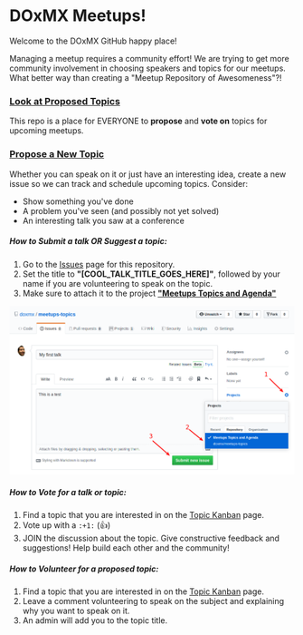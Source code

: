 # DOxMX Meetups!

Welcome to the DOxMX GitHub happy place!

Managing a meetup requires a community effort!  We are trying to get more community involvement in choosing speakers and topics for our meetups.  What better way than creating a "Meetup Repository of Awesomeness"?!

### [Look at Proposed Topics](https://github.com/doxmx/meetups-topics/projects/1)

This repo is a place for EVERYONE to **propose** and **vote on** topics for upcoming meetups.

### [Propose a New Topic](https://github.com/doxmx/meetups-topics/issues)

Whether you can speak on it or just have an interesting idea, create a new issue so we can track and schedule upcoming topics.  Consider:

* Show something you've done
* A problem you've seen (and possibly not yet solved)
* An interesting talk you saw at a conference

##### How to Submit a talk OR Suggest a topic:
1. Go to the [Issues](https://github.com/doxmx/meetups-topics/issues/new) page for this repository.
2. Set the title to **"[COOL_TALK_TITLE_GOES_HERE]"**, followed by your name if you are volunteering to speak on the topic.
3. Make sure to attach it to the project **["Meetups Topics and Agenda"](https://github.com/doxmx/meetups-topics/projects/1)** 

![How to add it to a project](resources/gh-add-project.png)

##### How to Vote for a talk or topic:
1. Find a topic that you are interested in on the [Topic Kanban](https://github.com/doxmx/meetups-topics/projects/1) page.
2. Vote up with a `:+1:` (:+1:)
3. JOIN the discussion about the topic. Give constructive feedback and suggestions! Help build each other and the community!

##### How to Volunteer for a proposed topic:
1. Find a topic that you are interested in on the [Topic Kanban](https://github.com/doxmx/meetups-topics/projects/1) page.
2. Leave a comment volunteering to speak on the subject and explaining why you want to speak on it.
3. An admin will add you to the topic title.
